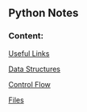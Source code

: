 ## Python Notes
### Content:
[Useful Links](/UsefulLinks.md)

[Data Structures](/DataStructures/README.md)

[Control Flow](/ControlFlow/README.md)

[Files](/Files/README.md)
